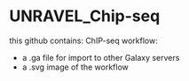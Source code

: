 # UNRAVEL_Chip-seq

this github contains: 
ChIP-seq workflow:
  - a .ga file for import to other Galaxy servers
  - a .svg image of the workflow 

